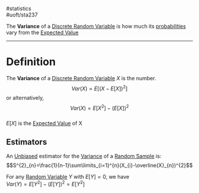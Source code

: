 #statistics  
#uoft/sta237 

The **Variance** of a [Discrete Random Variable](Discrete%20Random%20Variable.md) is how much its [probabilities](Probability%20Mass%20Function.md) vary from the [Expected Value](Expected%20Value.md)

---
# Definition
The **Variance** of a [Discrete Random Variable](Discrete%20Random%20Variable.md) *X* is the number. $$Var(X)=E[(X-E[X])^{2}]$$ or alternatively,$$Var(X)=E[X^2]-(E[X])^2$$  
$E[X]$ is the [Expected Value](Expected%20Value.md) of X

## Estimators
An [Unbiased](../STA238%20Notes/Bias.md) estimator for the [Variance](.md) of a [Random Sample](Random%20Sample) is:  
$$S^{2}_{n}=\frac{1}{n-1}\sum\limits_{i=1}^{n}(X_{i}-\overline{X}_{n})^{2}$$

For any [Random Variable](../STA238%20Notes/Random%20Variable.md) $Y$ with $E[Y]=0$, we have  
$Var(Y)=E[Y^{2}]-(E[Y])^{2}=E[Y^{2}]$